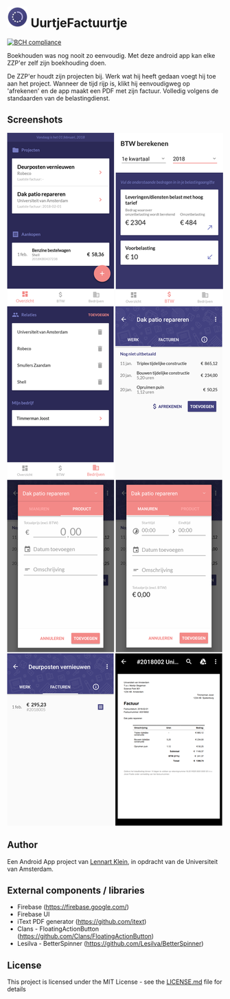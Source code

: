 # ![UurtjeFactuurtje - icon](/docs/app-icon.png?raw=true "UurtjeFactuurtje - icon") UurtjeFactuurtje
[![BCH compliance](https://bettercodehub.com/edge/badge/LennartJKlein/UurtjeFactuurtje?branch=master)](https://bettercodehub.com/)


Boekhouden was nog nooit zo eenvoudig. Met deze android app kan elke ZZP'er zelf zijn boekhouding doen.

De ZZP'er houdt zijn projecten bij. Werk wat hij heeft gedaan voegt hij toe aan het project. Wanneer de tijd rijp is, klikt hij eenvoudigweg op 'afrekenen' en de app maakt een PDF met zijn factuur. Volledig volgens de standaarden van de belastingdienst.

## Screenshots
![UurtjeFactuurtje -overview ](/docs/screenshot-overview.png?raw=true "UurtjeFactuurtje -overview ")
![UurtjeFactuurtje -btw ](/docs/screenshot-btw.png?raw=true "UurtjeFactuurtje -btw ")
![UurtjeFactuurtje -companies ](/docs/screenshot-companies.png?raw=true "UurtjeFactuurtje -companies ")
![UurtjeFactuurtje -work ](/docs/screenshot-work.png?raw=true "UurtjeFactuurtje -work ")
![UurtjeFactuurtje -work-product ](/docs/screenshot-work-product.png?raw=true "UurtjeFactuurtje -work-product ")
![UurtjeFactuurtje -work-hours ](/docs/screenshot-work-hours.png?raw=true "UurtjeFactuurtje -work-hours ")
![UurtjeFactuurtje -invoices ](/docs/screenshot-invoices.png?raw=true "UurtjeFactuurtje -invoices ")
![UurtjeFactuurtje -invoice](/docs/screenshot-invoice.png?raw=true "UurtjeFactuurtje -invoice")

## Author
Een Android App project van [Lennart Klein](http://www.lennartklein.nl), in opdracht van de Universiteit van Amsterdam.

## External components / libraries
* Firebase (https://firebase.google.com/)
* Firebase UI
* iText PDF generator (https://github.com/itext)
* Clans - FloatingActionButton (https://github.com/Clans/FloatingActionButton)
* Lesilva - BetterSpinner (https://github.com/Lesilva/BetterSpinner)


## License
This project is licensed under the MIT License - see the [LICENSE.md](LICENSE.md) file for details